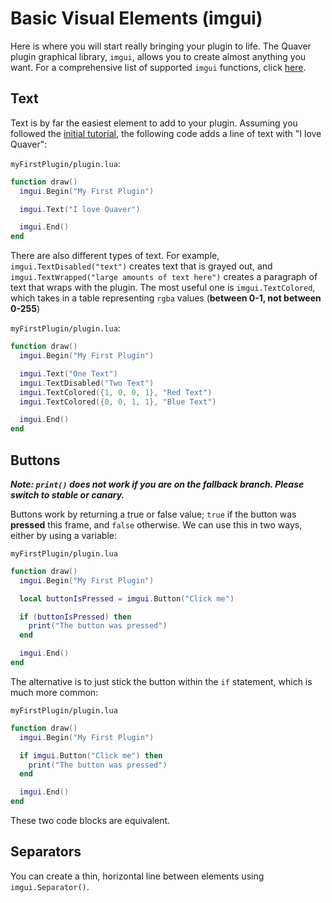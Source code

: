 # Basic Visual Elements (imgui)

Here is where you will start really bringing your plugin to life. The Quaver plugin graphical library, `imgui`, allows you to create almost anything you want. For a comprehensive list of supported `imgui` functions, click [here](https://github.com/Quaver/Quaver/tree/ui-redesign/Quaver.Shared/Scripting/ImGuiWrapper.cs).

## Text

Text is by far the easiest element to add to your plugin. Assuming you followed the [initial tutorial](/docs/plugins/getting_started), the following code adds a line of text with "I love Quaver":

`myFirstPlugin/plugin.lua`:
```lua
function draw()
  imgui.Begin("My First Plugin")

  imgui.Text("I love Quaver")

  imgui.End()
end
```

There are also different types of text. For example, `imgui.TextDisabled("text")` creates text that is grayed out, and `imgui.TextWrapped("large amounts of text here")` creates a paragraph of text that wraps with the plugin. The most useful one is `imgui.TextColored`, which takes in a table representing `rgba` values (**between 0-1, not between 0-255**)

`myFirstPlugin/plugin.lua`:
```lua
function draw()
  imgui.Begin("My First Plugin")

  imgui.Text("One Text")
  imgui.TextDisabled("Two Text")
  imgui.TextColored({1, 0, 0, 1}, "Red Text")
  imgui.TextColored({0, 0, 1, 1}, "Blue Text")

  imgui.End()
end
```

## Buttons

***Note: `print()` does not work if you are on the fallback branch. Please switch to stable or canary.***

Buttons work by returning a true or false value; `true` if the button was **pressed** this frame, and `false` otherwise. We can use this in two ways, either by using a variable:

`myFirstPlugin/plugin.lua`
```lua
function draw()
  imgui.Begin("My First Plugin")

  local buttonIsPressed = imgui.Button("Click me")

  if (buttonIsPressed) then
    print("The button was pressed")
  end

  imgui.End()
end
```

The alternative is to just stick the button within the `if` statement, which is much more common:

`myFirstPlugin/plugin.lua`
```lua
function draw()
  imgui.Begin("My First Plugin")

  if imgui.Button("Click me") then
    print("The button was pressed")
  end

  imgui.End()
end
```

These two code blocks are equivalent.

## Separators

You can create a thin, horizontal line between elements using `imgui.Separator()`.

